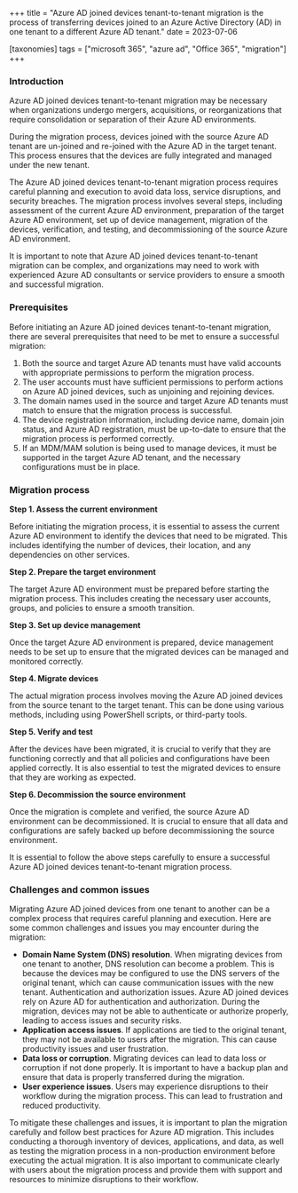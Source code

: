 +++
title = "Azure AD joined devices tenant-to-tenant migration is the process of transferring devices joined to an Azure Active Directory (AD) in one tenant to a different Azure AD tenant."
date = 2023-07-06

[taxonomies]
tags = ["microsoft 365", "azure ad", "Office 365", "migration"]
+++

### Introduction

Azure AD joined devices tenant-to-tenant migration may be necessary when organizations undergo mergers, acquisitions, or reorganizations that require consolidation or separation of their Azure AD environments. 

During the migration process, devices joined with the source Azure AD tenant are un-joined and re-joined with the Azure AD in the target tenant. This process ensures that the devices are fully integrated and managed under the new tenant. 

The Azure AD joined devices tenant-to-tenant migration process requires careful planning and execution to avoid data loss, service disruptions, and security breaches. The migration process involves several steps, including assessment of the current Azure AD environment, preparation of the target Azure AD environment, set up of device management, migration of the devices, verification, and testing, and decommissioning of the source Azure AD environment. 

It is important to note that Azure AD joined devices tenant-to-tenant migration can be complex, and organizations may need to work with experienced Azure AD consultants or service providers to ensure a smooth and successful migration. 

### Prerequisites 

Before initiating an Azure AD joined devices tenant-to-tenant migration, there are several prerequisites that need to be met to ensure a successful migration: 

1. Both the source and target Azure AD tenants must have valid accounts with appropriate permissions to perform the migration process. 
2. The user accounts must have sufficient permissions to perform actions on Azure AD joined devices, such as unjoining and rejoining devices. 
3. The domain names used in the source and target Azure AD tenants must match to ensure that the migration process is successful. 
4. The device registration information, including device name, domain join status, and Azure AD registration, must be up-to-date to ensure that the migration process is performed correctly. 
5. If an MDM/MAM solution is being used to manage devices, it must be supported in the target Azure AD tenant, and the necessary configurations must be in place. 

### Migration process 

**Step 1. Assess the current environment**

Before initiating the migration process, it is essential to assess the current Azure AD environment to identify the devices that need to be migrated. This includes identifying the number of devices, their location, and any dependencies on other services.

**Step 2. Prepare the target environment**

The target Azure AD environment must be prepared before starting the migration process. This includes creating the necessary user accounts, groups, and policies to ensure a smooth transition. 

**Step 3. Set up device management**

Once the target Azure AD environment is prepared, device management needs to be set up to ensure that the migrated devices can be managed and monitored correctly. 

**Step 4. Migrate devices**

The actual migration process involves moving the Azure AD joined devices from the source tenant to the target tenant. This can be done using various methods, including using PowerShell scripts, or third-party tools. 

**Step 5. Verify and test**

After the devices have been migrated, it is crucial to verify that they are functioning correctly and that all policies and configurations have been applied correctly. It is also essential to test the migrated devices to ensure that they are working as expected. 

**Step 6. Decommission the source environment**

Once the migration is complete and verified, the source Azure AD environment can be decommissioned. It is crucial to ensure that all data and configurations are safely backed up before decommissioning the source environment. 

It is essential to follow the above steps carefully to ensure a successful Azure AD joined devices tenant-to-tenant migration process. 

### Challenges and common issues 

Migrating Azure AD joined devices from one tenant to another can be a complex process that requires careful planning and execution. Here are some common challenges and issues you may encounter during the migration: 

* **Domain Name System (DNS) resolution**. When migrating devices from one tenant to another, DNS resolution can become a problem. This is because the devices may be configured to use the DNS servers of the original tenant, which can cause communication issues with the new tenant. 
Authentication and authorization issues. Azure AD joined devices rely on Azure AD for authentication and authorization. During the migration, devices may not be able to authenticate or authorize properly, leading to access issues and security risks. 
* **Application access issues**. If applications are tied to the original tenant, they may not be available to users after the migration. This can cause productivity issues and user frustration. 
* **Data loss or corruption**. Migrating devices can lead to data loss or corruption if not done properly. It is important to have a backup plan and ensure that data is properly transferred during the migration. 
* **User experience issues**. Users may experience disruptions to their workflow during the migration process. This can lead to frustration and reduced productivity. 

To mitigate these challenges and issues, it is important to plan the migration carefully and follow best practices for Azure AD migration. This includes conducting a thorough inventory of devices, applications, and data, as well as testing the migration process in a non-production environment before executing the actual migration. It is also important to communicate clearly with users about the migration process and provide them with support and resources to minimize disruptions to their workflow. 